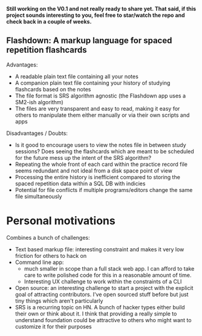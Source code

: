 **Still working on the V0.1 and not really ready to share yet. That said, if this project sounds interesting to you, feel free to star/watch the repo and check back in a couple of weeks.**

## Flashdown: A markup language for spaced repetition flashcards

Advantages:

- A readable plain text file containing all your notes
- A companion plain text file containing your history of studying flashcards based on the notes
- The file format is SRS algorithm agnostic (the Flashdown app uses a SM2-ish algorithm)
- The files are very transparent and easy to read, making it easy for others to manipulate them either manually or via their own scripts and apps

Disadvantages / Doubts:

- Is it good to encourage users to view the notes file in between study sessions? Does seeing the flashcards which are meant to be scheduled for the future mess up the intent of the SRS algorithm?
- Repeating the whole front of each card within the practice record file seems redundant and not ideal from a disk space point of view
- Processing the entire history is inefficient compared to storing the spaced repetition data within a SQL DB with indicies
- Potential for file conflicts if multiple programs/editors change the same file simultaneously

# Personal motivations

Combines a bunch of challenges:

- Text based markup file: interesting constraint and makes it very low friction for others to hack on
- Command line app:
  - much smaller in scope than a full stack web app. I can afford to take care to write polished code for this in a reasonable amount of time.
  - Interesting UX challenge to work within the constraints of a CLI
- Open source: an interesting challenge to start a project with the explicit goal of attracting contributors. I've open sourced stuff before but just tiny things which aren't particularly
- SRS is a recurring topic on HN. A bunch of hacker types either build their own or think about it. I think that providing a really simple to understand foundation could be attractive to others who might want to customize it for their purposes
